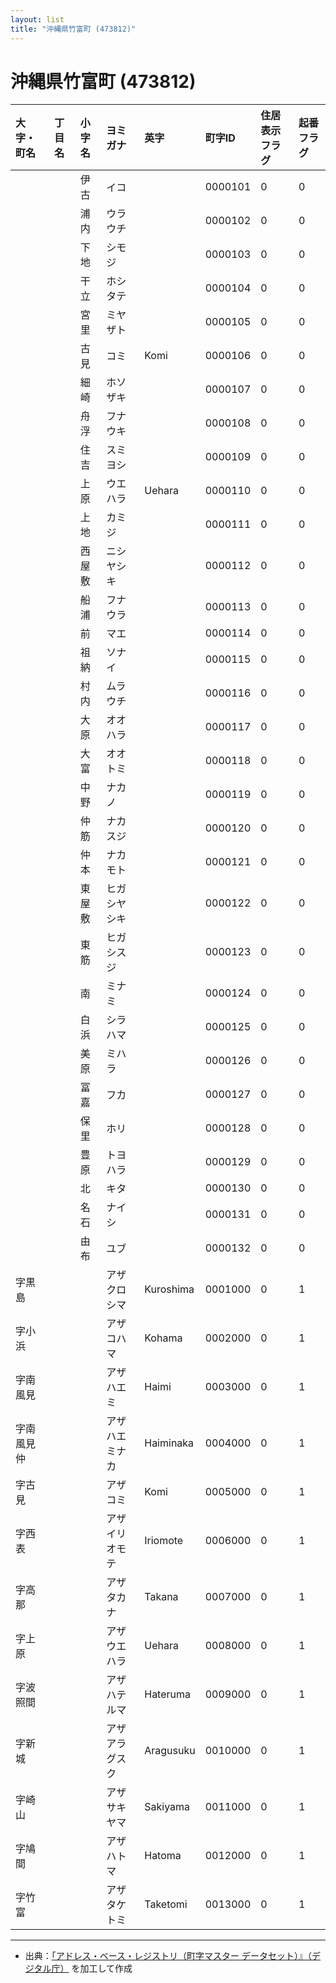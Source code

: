 ```yaml
---
layout: list
title: "沖縄県竹富町 (473812)"
---
```


# 沖縄県竹富町 (473812)

| 大字・町名 | 丁目名 | 小字名 | ヨミガナ | 英字 | 町字ID | 住居表示フラグ | 起番フラグ |
|:---|:---|:---|:---|:---|:---|:---|:---|
|  |  | 伊古 |   イコ |  | 0000101 | 0 | 0 |
|  |  | 浦内 |   ウラウチ |  | 0000102 | 0 | 0 |
|  |  | 下地 |   シモジ |  | 0000103 | 0 | 0 |
|  |  | 干立 |   ホシタテ |  | 0000104 | 0 | 0 |
|  |  | 宮里 |   ミヤザト |  | 0000105 | 0 | 0 |
|  |  | 古見 |   コミ | Komi | 0000106 | 0 | 0 |
|  |  | 細崎 |   ホソザキ |  | 0000107 | 0 | 0 |
|  |  | 舟浮 |   フナウキ |  | 0000108 | 0 | 0 |
|  |  | 住吉 |   スミヨシ |  | 0000109 | 0 | 0 |
|  |  | 上原 |   ウエハラ | Uehara | 0000110 | 0 | 0 |
|  |  | 上地 |   カミジ |  | 0000111 | 0 | 0 |
|  |  | 西屋敷 |   ニシヤシキ |  | 0000112 | 0 | 0 |
|  |  | 船浦 |   フナウラ |  | 0000113 | 0 | 0 |
|  |  | 前 |   マエ |  | 0000114 | 0 | 0 |
|  |  | 祖納 |   ソナイ |  | 0000115 | 0 | 0 |
|  |  | 村内 |   ムラウチ |  | 0000116 | 0 | 0 |
|  |  | 大原 |   オオハラ |  | 0000117 | 0 | 0 |
|  |  | 大富 |   オオトミ |  | 0000118 | 0 | 0 |
|  |  | 中野 |   ナカノ |  | 0000119 | 0 | 0 |
|  |  | 仲筋 |   ナカスジ |  | 0000120 | 0 | 0 |
|  |  | 仲本 |   ナカモト |  | 0000121 | 0 | 0 |
|  |  | 東屋敷 |   ヒガシヤシキ |  | 0000122 | 0 | 0 |
|  |  | 東筋 |   ヒガシスジ |  | 0000123 | 0 | 0 |
|  |  | 南 |   ミナミ |  | 0000124 | 0 | 0 |
|  |  | 白浜 |   シラハマ |  | 0000125 | 0 | 0 |
|  |  | 美原 |   ミハラ |  | 0000126 | 0 | 0 |
|  |  | 冨嘉 |   フカ |  | 0000127 | 0 | 0 |
|  |  | 保里 |   ホリ |  | 0000128 | 0 | 0 |
|  |  | 豊原 |   トヨハラ |  | 0000129 | 0 | 0 |
|  |  | 北 |   キタ |  | 0000130 | 0 | 0 |
|  |  | 名石 |   ナイシ |  | 0000131 | 0 | 0 |
|  |  | 由布 |   ユブ |  | 0000132 | 0 | 0 |
| 字黒島 |  |  | アザクロシマ   | Kuroshima | 0001000 | 0 | 1 |
| 字小浜 |  |  | アザコハマ   | Kohama | 0002000 | 0 | 1 |
| 字南風見 |  |  | アザハエミ   | Haimi | 0003000 | 0 | 1 |
| 字南風見仲 |  |  | アザハエミナカ   | Haiminaka | 0004000 | 0 | 1 |
| 字古見 |  |  | アザコミ   | Komi | 0005000 | 0 | 1 |
| 字西表 |  |  | アザイリオモテ   | Iriomote | 0006000 | 0 | 1 |
| 字高那 |  |  | アザタカナ   | Takana | 0007000 | 0 | 1 |
| 字上原 |  |  | アザウエハラ   | Uehara | 0008000 | 0 | 1 |
| 字波照間 |  |  | アザハテルマ   | Hateruma | 0009000 | 0 | 1 |
| 字新城 |  |  | アザアラグスク   | Aragusuku | 0010000 | 0 | 1 |
| 字崎山 |  |  | アザサキヤマ   | Sakiyama | 0011000 | 0 | 1 |
| 字鳩間 |  |  | アザハトマ   | Hatoma | 0012000 | 0 | 1 |
| 字竹富 |  |  | アザタケトミ   | Taketomi | 0013000 | 0 | 1 |

---

- 出典：[「アドレス・ベース・レジストリ（町字マスター データセット）』（デジタル庁）](https://www.digital.go.jp/policies/base_registry_address/) を加工して作成